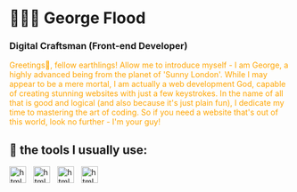 <h1>👨🏼‍💻 George Flood</h1>



**<h3>Digital Craftsman (Front-end Developer)</h3>**

<p style="color: orange";>Greetings👋, fellow earthlings! Allow me to introduce myself - I am George, a highly advanced being from the planet of 'Sunny London'. While I may appear to be a mere mortal, I am actually a web development God, capable of creating stunning websites with just a few keystrokes. In the name of all that is good and logical (and also because it's just plain fun), I dedicate my time to mastering the art of coding. So if you need a website that's out of this world, look no further - I'm your guy!</p>



## 🧰 the tools I usually use:

<img align='left' alt='html' width='30px' style='padding-right: 10px;' src="https://cdn.jsdelivr.net/gh/devicons/devicon/icons/html5/html5-original.svg" />
<img align='left' alt='html' width='30px' style='padding-right: 10px;' src="https://cdn.jsdelivr.net/gh/devicons/devicon/icons/sass/sass-original.svg" />
<img align='left' alt='html' width='30px' style='padding-right: 10px;' src="https://cdn.jsdelivr.net/gh/devicons/devicon/icons/javascript/javascript-original.svg" />
<img align='left' alt='html' width='30px' style='padding-right: 10px;' src="https://cdn.jsdelivr.net/gh/devicons/devicon/icons/react/react-original-wordmark.svg" />
                                       
